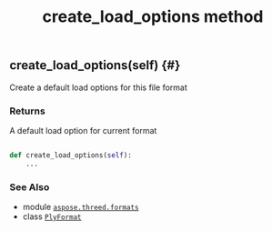 ﻿---
title: create_load_options method
second_title: Aspose.3D for Python via .NET API References
description: 
type: docs
weight: 20
url: /python-net/aspose.threed.formats/plyformat/create_load_options/
is_root: false
---

## create_load_options(self) {#}

Create a default load options for this file format


### Returns 


A default load option for current format


```python

def create_load_options(self):
    ...
```





### See Also
* module [`aspose.threed.formats`](../../)
* class [`PlyFormat`](/3d/python-net/aspose.threed.formats/plyformat)
